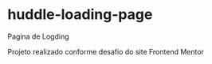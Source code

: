 # huddle-loading-page
Pagina de Logding

Projeto realizado conforme desafio do site Frontend Mentor
